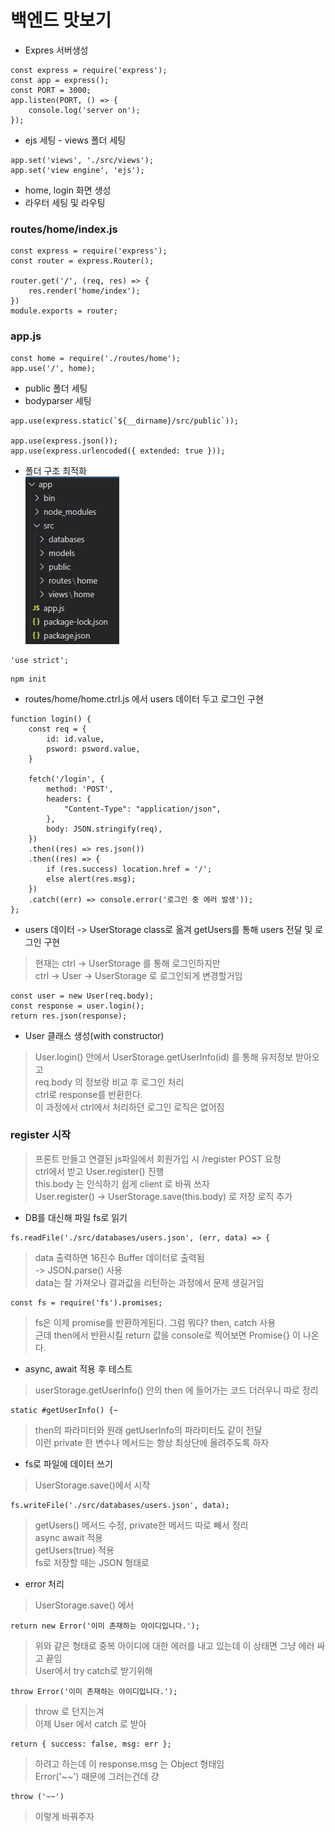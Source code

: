 백엔드 맛보기
=============

* Expres 서버생성
```
const express = require('express');
const app = express();
const PORT = 3000;
app.listen(PORT, () => {
    console.log('server on');
});
```
* ejs 세팅 - views 폴더 세팅   
```
app.set('views', './src/views');
app.set('view engine', 'ejs');
```
* home, login 화면 생성
* 라우터 세팅 및 라우팅
### routes/home/index.js
```
const express = require('express');
const router = express.Router();

router.get('/', (req, res) => {
    res.render('home/index');
})
module.exports = router;
```
### app.js
```
const home = require('./routes/home');
app.use('/', home);
```
* public 폴더 세팅
* bodyparser 세팅
```
app.use(express.static(`${__dirname}/src/public`));

app.use(express.json());
app.use(express.urlencoded({ extended: true }));
```
* 폴더 구조 최적화   
![폴더구조](./폴더구조.jpg)
```
'use strict';
```
```
npm init
```
* routes/home/home.ctrl.js 에서 users 데이터 두고 로그인 구현
```
function login() {
    const req = {
        id: id.value, 
        psword: psword.value, 
    }

    fetch('/login', {
        method: 'POST', 
        headers: {
            "Content-Type": "application/json", 
        }, 
        body: JSON.stringify(req), 
    })
    .then((res) => res.json())
    .then((res) => {
        if (res.success) location.href = '/';
        else alert(res.msg);
    })
    .catch((err) => console.error('로그인 중 에러 발생'));
};
```
* users 데이터 -> UserStorage class로 옮겨 getUsers를 통해 users 전달 및 로그인 구현

> 현재는 ctrl -> UserStorage 를 통해 로그인하지만   
> ctrl -> User -> UserStorage 로 로그인되게 변경할거임 
```
const user = new User(req.body);
const response = user.login();
return res.json(response); 
```

* User 클래스 생성(with constructor)
> User.login() 안에서 UserStorage.getUserInfo(id) 를 통해 유저정보 받아오고   
> req.body 의 정보랑 비교 후 로그인 처리   
> ctrl로 response를 반환한다.   
> 이 과정에서 ctrl에서 처리하던 로그인 로직은 없어짐

### register 시작
> 프론트 만들고 연결된 js파일에서 회원가입 시 /register POST 요청   
> ctrl에서 받고 User.register() 진행   
> this.body 는 인식하기 쉽게 client 로 바꿔 쓰자   
> User.register() -> UserStorage.save(this.body) 로 저장 로직 추가

* DB를 대신해 파일 fs로 읽기
```
fs.readFile('./src/databases/users.json', (err, data) => {
```
> data 출력하면 16진수 Buffer 데이터로 출력됨   
> -> JSON.parse() 사용   
> data는 잘 가져오나 결과값을 리턴하는 과정에서 문제 생길거임   
```
const fs = require('fs').promises;
```
> fs은 이제 promise를 반환하게된다. 그럼 뭐다? then, catch 사용   
> 근데 then에서 반환시킬 return 값을 console로 찍어보면 Promise{<pending>} 이 나온다.   

* async, await 적용 후 테스트
> userStorage.getUserInfo() 안의 then 에 들어가는 코드 더러우니 따로 정리   
```
static #getUserInfo() {~
```
> then의 파라미터와 원래 getUserInfo의 파라미터도 같이 전달   
> 이런 private 한 변수나 메서드는 항상 최상단에 올려주도록 하자   

* fs로 파일에 데이터 쓰기
> UserStorage.save()에서 시작
```
fs.writeFile('./src/databases/users.json', data);
```

> getUsers() 메서드 수정, private한 메서드 따로 빼서 정리   
> async await 적용   
> getUsers(true) 적용   
> fs로 저장할 때는 JSON 형태로

* error 처리
> UserStorage.save() 에서   
```
return new Error('이미 존재하는 아이디입니다.');
```
> 위와 같은 형태로 중복 아이디에 대한 에러를 내고 있는데 이 상태면 그냥 에러 싸고 끝임   
> User에서 try catch로 받기위해   
```
throw Error('이미 존재하는 아이디입니다.');
```
> throw 로 던지는겨   
> 이제 User 에서 catch 로 받아   
```
return { success: false, msg: err };
```
> 하려고 하는데 이 response.msg 는 Object 형태임   
> Error('~~') 때문에 그러는건데 걍   
```
throw ('~~')
```
> 이렇게 바꿔주자
